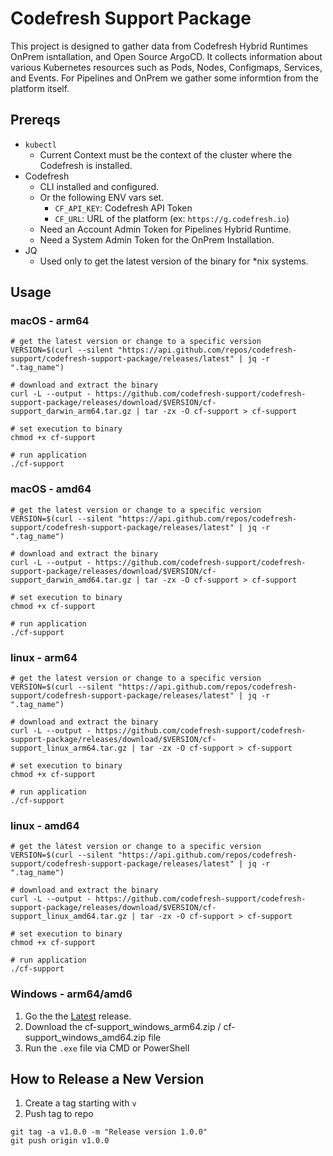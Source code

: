 # Codefresh Support Package

This project is designed to gather data from Codefresh Hybrid Runtimes OnPrem isntallation, and Open Source ArgoCD. It collects information about various Kubernetes resources such as Pods, Nodes, Configmaps, Services, and Events. For Pipelines and OnPrem we gather some informtion from the platform itself.

## Prereqs

- `kubectl`
  - Current Context must be the context of the cluster where the Codefresh is installed.
- Codefresh
  - CLI installed and configured.
  - Or the following ENV vars set.
    - `CF_API_KEY`: Codefresh API Token
    - `CF_URL`: URL of the platform (ex: `https://g.codefresh.io`)
  - Need an Account Admin Token for Pipelines Hybrid Runtime.
  - Need a System Admin Token for the OnPrem Installation.
- JQ
  - Used only to get the latest version of the binary for *nix systems.

## Usage

### macOS - arm64

```shell
# get the latest version or change to a specific version
VERSION=$(curl --silent "https://api.github.com/repos/codefresh-support/codefresh-support-package/releases/latest" | jq -r ".tag_name")

# download and extract the binary
curl -L --output - https://github.com/codefresh-support/codefresh-support-package/releases/download/$VERSION/cf-support_darwin_arm64.tar.gz | tar -zx -O cf-support > cf-support

# set execution to binary
chmod +x cf-support

# run application
./cf-support
```

### macOS - amd64

```shell
# get the latest version or change to a specific version
VERSION=$(curl --silent "https://api.github.com/repos/codefresh-support/codefresh-support-package/releases/latest" | jq -r ".tag_name")

# download and extract the binary
curl -L --output - https://github.com/codefresh-support/codefresh-support-package/releases/download/$VERSION/cf-support_darwin_amd64.tar.gz | tar -zx -O cf-support > cf-support

# set execution to binary
chmod +x cf-support

# run application
./cf-support
```

### linux - arm64

```shell
# get the latest version or change to a specific version
VERSION=$(curl --silent "https://api.github.com/repos/codefresh-support/codefresh-support-package/releases/latest" | jq -r ".tag_name")

# download and extract the binary
curl -L --output - https://github.com/codefresh-support/codefresh-support-package/releases/download/$VERSION/cf-support_linux_arm64.tar.gz | tar -zx -O cf-support > cf-support

# set execution to binary
chmod +x cf-support

# run application
./cf-support
```

### linux - amd64

```shell
# get the latest version or change to a specific version
VERSION=$(curl --silent "https://api.github.com/repos/codefresh-support/codefresh-support-package/releases/latest" | jq -r ".tag_name")

# download and extract the binary
curl -L --output - https://github.com/codefresh-support/codefresh-support-package/releases/download/$VERSION/cf-support_linux_amd64.tar.gz | tar -zx -O cf-support > cf-support

# set execution to binary
chmod +x cf-support

# run application
./cf-support
```

### Windows - arm64/amd6

1. Go the the [Latest](https://github.com/codefresh-support/codefresh-support-package/releases/latest) release.
1. Download the cf-support_windows_arm64.zip / cf-support_windows_amd64.zip file
1. Run the `.exe` file via CMD or PowerShell

## How to Release a New Version

1. Create a tag starting with `v`
1. Push tag to repo

```shell
git tag -a v1.0.0 -m "Release version 1.0.0"
git push origin v1.0.0
```
